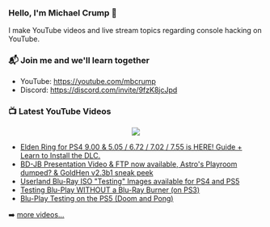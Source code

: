 ### Hello, I'm Michael Crump 👋

I make YouTube videos and live stream topics regarding console hacking on YouTube. 

### 📬 Join me and we'll learn together

- YouTube: https://youtube.com/mbcrump
- Discord: https://discord.com/invite/9fzK8jcJpd

### 📺 Latest YouTube Videos

<div align="center">

[<img src="https://img.shields.io/badge/-Subscribe-red?style=for-the-badge&logo=youtube&logoColor=white"/>](https://www.youtube.com/c/mbcrump?sub_confirmation=1)

</div>

<!-- YOUTUBE:START -->
- [Elden Ring for PS4 9.00 &amp; 5.05 / 6.72 / 7.02 / 7.55 is HERE! Guide + Learn to Install the DLC.](https://www.youtube.com/watch?v=2D-d_nUk59c)
- [BD-JB Presentation Video &amp; FTP now available, Astro&#39;s Playroom dumped? &amp; GoldHen v2.3b1 sneak peek](https://www.youtube.com/watch?v=SFsNreadp1I)
- [Userland Blu-Ray ISO &quot;Testing&quot; Images available for PS4 and PS5](https://www.youtube.com/watch?v=8jEG-pq2sXs)
- [Testing Blu-Play WITHOUT a Blu-Ray Burner &lpar;on PS3&rpar;](https://www.youtube.com/watch?v=QZR_zKsLfOM)
- [Blu-Play Testing on the PS5 &lpar;Doom and Pong&rpar;](https://www.youtube.com/watch?v=e5baoyh3eRY)
<!-- YOUTUBE:END -->

➡️ [more videos...](https://youtube.com/mbcrump)

